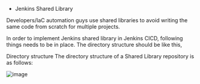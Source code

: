 
* Jenkins Shared Library

Developers/IaC automation guys use shared libraries to avoid writing the same code from scratch for multiple projects.

In order to implement Jenkins shared library in Jenkins CICD, following things needs to be in place. The directory structure should be like this,

Directory structure
The directory structure of a Shared Library repository is as follows:


![image](https://user-images.githubusercontent.com/38905243/177305186-043ac7ae-959d-4cf7-8681-df535906c91f.png)



